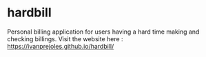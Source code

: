 # hardbill
Personal billing application for users having a hard time making and checking billings.
  Visit the website here : https://ivanprejoles.github.io/hardbill/
